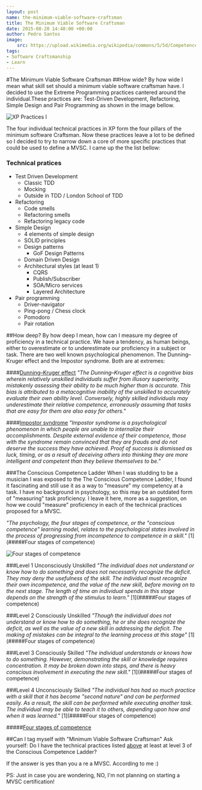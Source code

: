 ```yaml
---
layout: post
name: the-minimum-viable-software-craftsman
title: The Minimum Viable Software Craftsman
date: 2015-08-20 14:48:00 +00:00
author: Pedro Santos 
image:
    src: https://upload.wikimedia.org/wikipedia/commons/5/5d/Competence_Hierarchy_adapted_from_Noel_Burch_by_Igor_Kokcharov.jpg 
tags:
- Software Craftsmanship 
- Learn 
---
```

#The Minimum Viable Software Craftsman
##How wide?
By how wide I mean what skill set should a minimum viable software craftsman have. I decided to use the Extreme Programming practices cantered around the individual.These practices are: Test-Driven Development, Refactoring, Simple Design and Pair Programming as shown in the image bellow.

![XP Practices](http://ronjeffries.com/xprog/what-is-extreme-programming/circles.jpg) I

The four individual technical practices in XP form the four pillars of the minimum software Craftsman. Now these practices leave a lot to be defined so I decided to try to narrow down a core of more specific practices that could be used to define a MVSC. I came up the the list bellow:

### Technical pratices
* Test Driven Development 
  * Classic TDD 
  * Mocking
  * Outside in TDD / London School of TDD
* Refactoring 
  * Code smells
  * Refactoring smells
  * Refactoring legacy code
* Simple Design 
  * 4 elements of simple design
  * SOLID principles
  * Design patterns 
    * GoF Design Patterns
  * Domain Driven Design
  * Architectural styles (at least 1)
    * CQRS
    * Publish/Subscriber
    * SOA/Micro services
    * Layered Architecture
* Pair programming 
  * Driver-navigator
  * Ping-pong / Chess clock
  * Pomodoro
  * Pair rotation

##How deep?
By how deep I mean, how can I measure my degree of proficiency in a technical practice. We have a tendency, as human beings, either to overestimate or to underestimate our proficiency in a subject or task. There are two well known psychological phenomenon. The Dunning–Kruger effect and the Impostor syndrome. Both are at extremes:

####[Dunning–Kruger effect](https://en.wikipedia.org/wiki/Dunning%E2%80%93Kruger_effect)
*"The Dunning–Kruger effect is a cognitive bias wherein relatively unskilled individuals suffer from illusory superiority, mistakenly assessing their ability to be much higher than is accurate. This bias is attributed to a metacognitive inability of the unskilled to accurately evaluate their own ability level. Conversely, highly skilled individuals may underestimate their relative competence, erroneously assuming that tasks that are easy for them are also easy for others."*

####[Impostor syndrome](https://en.wikipedia.org/wiki/Impostor_syndrome)
*"Impostor syndrome is a psychological phenomenon in which people are unable to internalize their accomplishments. Despite external evidence of their competence, those with the syndrome remain convinced that they are frauds and do not deserve the success they have achieved. Proof of success is dismissed as luck, timing, or as a result of deceiving others into thinking they are more intelligent and competent than they believe themselves to be."*

###The Conscious Competence Ladder
When I was studding to be a musician I was exposed to the The Conscious Competence Ladder, I found it fascinating and still use it as a way to "measure" my competency at a task. I have no background in psychology, so this may be an outdated form of "measuring" task proficiency. I leave it here, more as a suggestion, on how we could "measure" proficiency in each of the technical practices proposed for a MVSC. 

*"The psychology, the four stages of competence, or the "conscious competence" learning model, relates to the psychological states involved in the process of progressing from incompetence to competence in a skill."* [1](#####Four stages of competence)

![Four stages of competence](https://upload.wikimedia.org/wikipedia/commons/5/5d/Competence_Hierarchy_adapted_from_Noel_Burch_by_Igor_Kokcharov.jpg)

###Level 1 Unconsciously Unskilled
*"The individual does not understand or know how to do something and does not necessarily recognize the deficit. They may deny the usefulness of the skill. The individual must recognize their own incompetence, and the value of the new skill, before moving on to the next stage. The length of time an individual spends in this stage depends on the strength of the stimulus to learn."* [1](#####Four stages of competence)
 
###Level 2 Consciously Unskilled
*"Though the individual does not understand or know how to do something, he or she does recognize the deficit, as well as the value of a new skill in addressing the deficit. The making of mistakes can be integral to the learning process at this stage"* [1](#####Four stages of competence)

###Level 3 Consciously Skilled
*"The individual understands or knows how to do something. However, demonstrating the skill or knowledge requires concentration. It may be broken down into steps, and there is heavy conscious involvement in executing the new skill."* [1](#####Four stages of competence)

###Level 4 Unconsciously Skilled
*"The individual has had so much practice with a skill that it has become "second nature" and can be performed easily. As a result, the skill can be performed while executing another task. The individual may be able to teach it to others, depending upon how and when it was learned."* [1](#####Four stages of competence)

#####[Four stages of competence](https://en.wikipedia.org/wiki/Four_stages_of_competence)

##Can I tag myself with "Minimum Viable Software Craftsman"
Ask yourself: Do I have the technical practices listed [above](##Skills) at least at level 3 of the Conscious Competence Ladder?

If the answer is yes than you a re a MVSC. According to me :) 

PS: Just in case you are wondering, NO, I'm not planning on starting a MVSC certification!
